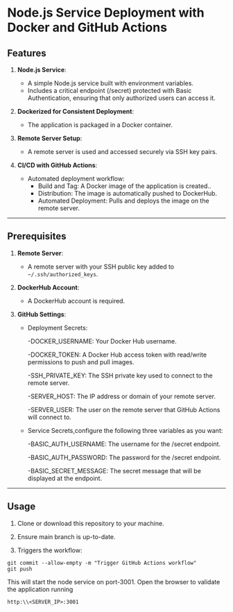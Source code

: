 
# Node.js Service Deployment with Docker and GitHub Actions

## Features

1. **Node.js Service**:
   - A simple Node.js service built with environment variables.
   - Includes a critical endpoint (/secret) protected with Basic Authentication, ensuring that only authorized users can access it.

2. **Dockerized for Consistent Deployment**:
   - The application is packaged in a Docker container.

3. **Remote Server Setup**:
   - A remote server is used and accessed securely via SSH key pairs.

4. **CI/CD with GitHub Actions**:
   - Automated deployment workflow:
     - Build and Tag: A Docker image of the application is created..
     - Distribution: The image is automatically pushed to DockerHub.
     - Automated Deployment: Pulls and deploys the image on the remote server.

---

## Prerequisites

1. **Remote Server**:
   - A remote server with your SSH public key added to `~/.ssh/authorized_keys`.

2. **DockerHub Account**:
   - A DockerHub account is required.

3. **GitHub Settings**:
   - Deployment Secrets:
     
       -DOCKER_USERNAME: Your Docker Hub username.

       -DOCKER_TOKEN: A Docker Hub access token with read/write permissions to push and pull images.

       -SSH_PRIVATE_KEY: The SSH private key used to connect to the remote server.
  
       -SERVER_HOST: The IP address or domain of your remote server.

       -SERVER_USER: The user on the remote server that GitHub Actions will connect to.

   - Service Secrets,configure the following three variables as you want:

       -BASIC_AUTH_USERNAME: The username for the /secret endpoint.

       -BASIC_AUTH_PASSWORD: The password for the /secret endpoint.

       -BASIC_SECRET_MESSAGE: The secret message that will be displayed at the endpoint.

---


## Usage

1. Clone or download this repository to your machine.

2. Ensure main branch is up-to-date.

3. Triggers the workflow:
```
git commit --allow-empty -m "Trigger GitHub Actions workflow"
git push
```

This will start the node service on port-3001. Open the browser to validate the application running

```
http:\\<SERVER_IP>:3001
```

